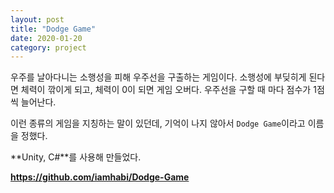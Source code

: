 ```yaml
---
layout: post
title: "Dodge Game"
date: 2020-01-20
category: project
---
```


우주를 날아다니는 소행성을 피해 우주선을 구출하는 게임이다. 소행성에 부딪히게 된다면 체력이 깎이게 되고, 체력이 0이 되면 게임 오버다. 우주선을 구할 때 마다 점수가 1점씩 늘어난다.

이런 종류의 게임을 지칭하는 말이 있던데, 기억이 나지 않아서 `Dodge Game`이라고 이름을 정했다.

**Unity, C#**를 사용해 만들었다.

**<https://github.com/iamhabi/Dodge-Game>**